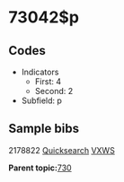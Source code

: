 # 73042$p

## Codes

-   Indicators
    -   First: 4
    -   Second: 2
-   Subfield: p

## Sample bibs

2178822 [Quicksearch](https://search.library.yale.edu/catalog/2178822) [VXWS](http://prodorbis.library.yale.edu:7014/vxws/GetHoldingsService?bibId=2178822)

**Parent topic:**[730](../../tags/730/730.md)


